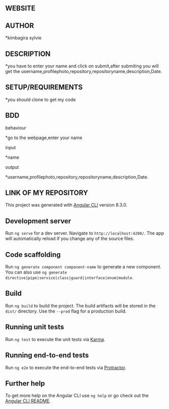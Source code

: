 ## WEBSITE


## AUTHOR

*kimbagira sylvie


## DESCRIPTION

*you have to enter your name  and click on submit,after submiting you will get the username,profilephoto,repository,repositoryname,description,Date.

## SETUP/REQUIREMENTS

*you should clone to get  my code

## BDD

behaviour

*go to the webpage,enter your name

input

*name

output

*username,profilephoto,repository,repositoryname,description,Date.

## LINK OF MY REPOSITORY



This project was generated with [Angular CLI](https://github.com/angular/angular-cli) version 8.3.0.

## Development server

Run `ng serve` for a dev server. Navigate to `http://localhost:4200/`. The app will automatically reload if you change any of the source files.

## Code scaffolding

Run `ng generate component component-name` to generate a new component. You can also use `ng generate directive|pipe|service|class|guard|interface|enum|module`.

## Build

Run `ng build` to build the project. The build artifacts will be stored in the `dist/` directory. Use the `--prod` flag for a production build.

## Running unit tests

Run `ng test` to execute the unit tests via [Karma](https://karma-runner.github.io).

## Running end-to-end tests

Run `ng e2e` to execute the end-to-end tests via [Protractor](http://www.protractortest.org/).

## Further help

To get more help on the Angular CLI use `ng help` or go check out the [Angular CLI README](https://github.com/angular/angular-cli/blob/master/README.md).
